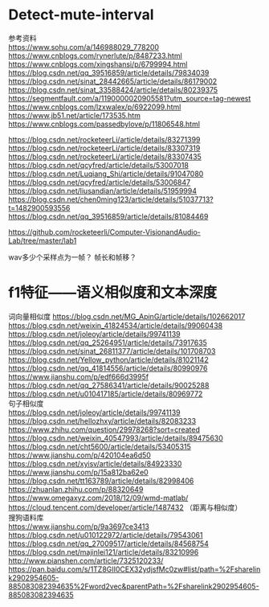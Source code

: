 # Detect-mute-interval

参考资料   
https://www.sohu.com/a/146988029_778200   
https://www.cnblogs.com/rynerlute/p/8487233.html   
https://www.cnblogs.com/xingshansi/p/6799994.html    
https://blog.csdn.net/qq_39516859/article/details/79834039    
https://blog.csdn.net/sinat_28442665/article/details/86179002    
https://blog.csdn.net/sinat_33588424/article/details/80239375    
https://segmentfault.com/a/1190000020905581?utm_source=tag-newest   
https://www.cnblogs.com/lzxwalex/p/6922099.html    
https://www.jb51.net/article/173535.htm     
https://www.cnblogs.com/passedbylove/p/11806548.html  

https://blog.csdn.net/rocketeerLi/article/details/83271399
https://blog.csdn.net/rocketeerLi/article/details/83307319    
https://blog.csdn.net/rocketeerLi/article/details/83307435   
https://blog.csdn.net/qcyfred/article/details/53007018     
https://blog.csdn.net/Luqiang_Shi/article/details/91047080    
https://blog.csdn.net/qcyfred/article/details/53006847   
https://blog.csdn.net/liusandian/article/details/51959994   
https://blog.csdn.net/chen0ming123/article/details/51037713?t=1482900593556    
https://blog.csdn.net/qq_39516859/article/details/81084469    
  
https://github.com/rocketeerli/Computer-VisionandAudio-Lab/tree/master/lab1

wav多少个采样点为一帧？
帧长和帧移？

# f1特征——语义相似度和文本深度
词向量相似度
https://blog.csdn.net/MG_ApinG/article/details/102662017  
https://blog.csdn.net/weixin_41824534/article/details/99060438   
https://blog.csdn.net/joleoy/article/details/99741139    
https://blog.csdn.net/qq_25264951/article/details/73917635    
https://blog.csdn.net/sinat_26811377/article/details/101708703    
https://blog.csdn.net/Yellow_python/article/details/81021142    
https://blog.csdn.net/qq_41814556/article/details/80990976    
https://www.jianshu.com/p/edf666d3995f    
https://blog.csdn.net/qq_27586341/article/details/90025288    
https://blog.csdn.net/u010417185/article/details/80969772    
句子相似度     
https://blog.csdn.net/joleoy/article/details/99741139    
https://blog.csdn.net/hellozhxy/article/details/82083233  
https://www.zhihu.com/question/29978268?sort=created   
https://blog.csdn.net/weixin_40547993/article/details/89475630    
https://blog.csdn.net/cht5600/article/details/53405315     
https://www.jianshu.com/p/420104ea6d50    
https://blog.csdn.net/xyisv/article/details/84923330      
https://www.jianshu.com/p/15a812ba62e0    
https://blog.csdn.net/tt163789/article/details/82998406    
https://zhuanlan.zhihu.com/p/88320649    
https://www.omegaxyz.com/2018/12/09/wmd-matlab/    
https://cloud.tencent.com/developer/article/1487432     （距离与相似度）    
搜狗语料库    
https://www.jianshu.com/p/9a3697ce3413     
https://blog.csdn.net/u010122972/article/details/79543061    
https://blog.csdn.net/qq_27009517/article/details/84568754     
https://blog.csdn.net/majinlei121/article/details/83210996    
http://www.pianshen.com/article/7325120233/
https://pan.baidu.com/s/1TZ8GII0CEX32ydjsfMc0zw#list/path=%2Fsharelink2902954605-885083082394635%2Fword2vec&parentPath=%2Fsharelink2902954605-885083082394635
  
